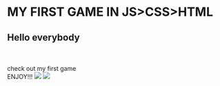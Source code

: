 # MY FIRST GAME IN JS>CSS>HTML
<h2>Hello everybody</h2><br>
<br>
check out my first game<br>
ENJOY!!!
<img src="https://static-s.aa-cdn.net/img/win/40600000006010/5e8a9047a69c590731e37ec59883103b?v=1">
<img src="https://encrypted-tbn0.gstatic.com/images?q=tbn:ANd9GcTfmijQzot7L11HmhzzYEt8b2nM2jk6jLh1PO8OnVeAo21spwQP">
